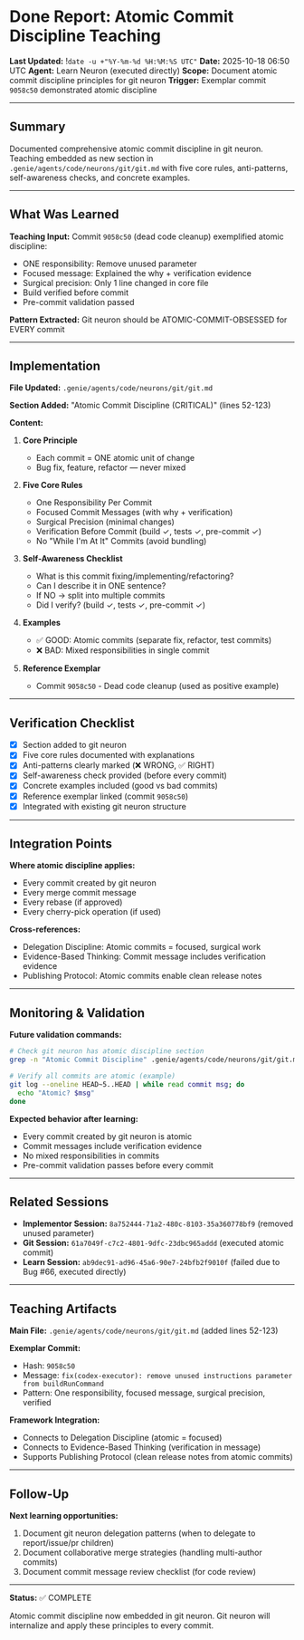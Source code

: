# Done Report: Atomic Commit Discipline Teaching
**Last Updated:** !`date -u +"%Y-%m-%d %H:%M:%S UTC"`
**Date:** 2025-10-18 06:50 UTC
**Agent:** Learn Neuron (executed directly)
**Scope:** Document atomic commit discipline principles for git neuron
**Trigger:** Exemplar commit `9058c50` demonstrated atomic discipline

---

## Summary

Documented comprehensive atomic commit discipline in git neuron. Teaching embedded as new section in `.genie/agents/code/neurons/git/git.md` with five core rules, anti-patterns, self-awareness checks, and concrete examples.

---

## What Was Learned

**Teaching Input:** Commit `9058c50` (dead code cleanup) exemplified atomic discipline:
- ONE responsibility: Remove unused parameter
- Focused message: Explained the why + verification evidence
- Surgical precision: Only 1 line changed in core file
- Build verified before commit
- Pre-commit validation passed

**Pattern Extracted:** Git neuron should be ATOMIC-COMMIT-OBSESSED for EVERY commit

---

## Implementation

**File Updated:** `.genie/agents/code/neurons/git/git.md`

**Section Added:** "Atomic Commit Discipline (CRITICAL)" (lines 52-123)

**Content:**

1. **Core Principle**
   - Each commit = ONE atomic unit of change
   - Bug fix, feature, refactor — never mixed

2. **Five Core Rules**
   - One Responsibility Per Commit
   - Focused Commit Messages (with why + verification)
   - Surgical Precision (minimal changes)
   - Verification Before Commit (build ✓, tests ✓, pre-commit ✓)
   - No "While I'm At It" Commits (avoid bundling)

3. **Self-Awareness Checklist**
   - What is this commit fixing/implementing/refactoring?
   - Can I describe it in ONE sentence?
   - If NO → split into multiple commits
   - Did I verify? (build ✓, tests ✓, pre-commit ✓)

4. **Examples**
   - ✅ GOOD: Atomic commits (separate fix, refactor, test commits)
   - ❌ BAD: Mixed responsibilities in single commit

5. **Reference Exemplar**
   - Commit `9058c50` - Dead code cleanup (used as positive example)

---

## Verification Checklist

- [x] Section added to git neuron
- [x] Five core rules documented with explanations
- [x] Anti-patterns clearly marked (❌ WRONG, ✅ RIGHT)
- [x] Self-awareness check provided (before every commit)
- [x] Concrete examples included (good vs bad commits)
- [x] Reference exemplar linked (commit `9058c50`)
- [x] Integrated with existing git neuron structure

---

## Integration Points

**Where atomic discipline applies:**
- Every commit created by git neuron
- Every merge commit message
- Every rebase (if approved)
- Every cherry-pick operation (if used)

**Cross-references:**
- Delegation Discipline: Atomic commits = focused, surgical work
- Evidence-Based Thinking: Commit message includes verification evidence
- Publishing Protocol: Atomic commits enable clean release notes

---

## Monitoring & Validation

**Future validation commands:**
```bash
# Check git neuron has atomic discipline section
grep -n "Atomic Commit Discipline" .genie/agents/code/neurons/git/git.md

# Verify all commits are atomic (example)
git log --oneline HEAD~5..HEAD | while read commit msg; do
  echo "Atomic? $msg"
done
```

**Expected behavior after learning:**
- Every commit created by git neuron is atomic
- Commit messages include verification evidence
- No mixed responsibilities in commits
- Pre-commit validation passes before every commit

---

## Related Sessions

- **Implementor Session:** `8a752444-71a2-480c-8103-35a360778bf9` (removed unused parameter)
- **Git Session:** `61a7049f-c7c2-4801-9dfc-23dbc965addd` (executed atomic commit)
- **Learn Session:** `ab9dec91-ad96-45a6-90e7-24bfb2f9010f` (failed due to Bug #66, executed directly)

---

## Teaching Artifacts

**Main File:** `.genie/agents/code/neurons/git/git.md` (added lines 52-123)

**Exemplar Commit:**
- Hash: `9058c50`
- Message: `fix(codex-executor): remove unused instructions parameter from buildRunCommand`
- Pattern: One responsibility, focused message, surgical precision, verified

**Framework Integration:**
- Connects to Delegation Discipline (atomic = focused)
- Connects to Evidence-Based Thinking (verification in message)
- Supports Publishing Protocol (clean release notes from atomic commits)

---

## Follow-Up

**Next learning opportunities:**
1. Document git neuron delegation patterns (when to delegate to report/issue/pr children)
2. Document collaborative merge strategies (handling multi-author commits)
3. Document commit message review checklist (for code review)

---

**Status:** ✅ COMPLETE

Atomic commit discipline now embedded in git neuron. Git neuron will internalize and apply these principles to every commit.
